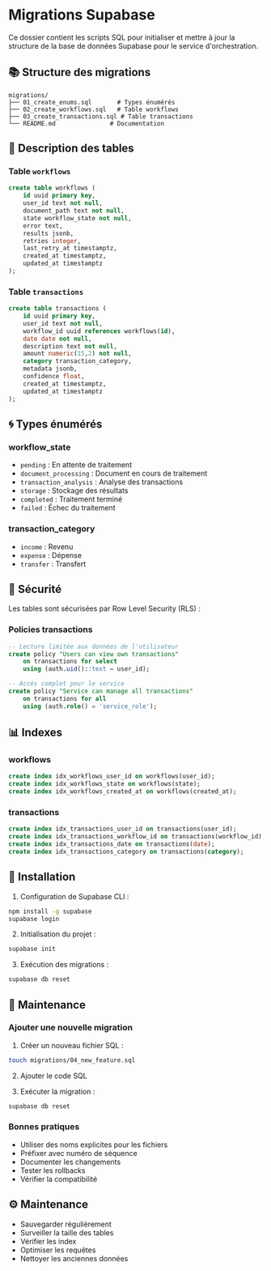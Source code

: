 # Migrations Supabase

Ce dossier contient les scripts SQL pour initialiser et mettre à jour la structure de la base de données Supabase pour le service d'orchestration.

## 📚 Structure des migrations

```
migrations/
├── 01_create_enums.sql       # Types énumérés
├── 02_create_workflows.sql   # Table workflows
├── 03_create_transactions.sql # Table transactions
└── README.md               # Documentation
```

## 📝 Description des tables

### Table `workflows`
```sql
create table workflows (
    id uuid primary key,
    user_id text not null,
    document_path text not null,
    state workflow_state not null,
    error text,
    results jsonb,
    retries integer,
    last_retry_at timestamptz,
    created_at timestamptz,
    updated_at timestamptz
);
```

### Table `transactions`
```sql
create table transactions (
    id uuid primary key,
    user_id text not null,
    workflow_id uuid references workflows(id),
    date date not null,
    description text not null,
    amount numeric(15,2) not null,
    category transaction_category,
    metadata jsonb,
    confidence float,
    created_at timestamptz,
    updated_at timestamptz
);
```

## 🌀 Types énumérés

### workflow_state
- `pending` : En attente de traitement
- `document_processing` : Document en cours de traitement
- `transaction_analysis` : Analyse des transactions
- `storage` : Stockage des résultats
- `completed` : Traitement terminé
- `failed` : Échec du traitement

### transaction_category
- `income` : Revenu
- `expense` : Dépense
- `transfer` : Transfert

## 🔑 Sécurité

Les tables sont sécurisées par Row Level Security (RLS) :

### Policies transactions
```sql
-- Lecture limitée aux données de l'utilisateur
create policy "Users can view own transactions"
    on transactions for select
    using (auth.uid()::text = user_id);

-- Accès complet pour le service
create policy "Service can manage all transactions"
    on transactions for all
    using (auth.role() = 'service_role');
```

## 📊 Indexes

### workflows
```sql
create index idx_workflows_user_id on workflows(user_id);
create index idx_workflows_state on workflows(state);
create index idx_workflows_created_at on workflows(created_at);
```

### transactions
```sql
create index idx_transactions_user_id on transactions(user_id);
create index idx_transactions_workflow_id on transactions(workflow_id);
create index idx_transactions_date on transactions(date);
create index idx_transactions_category on transactions(category);
```

## 🔧 Installation

1. Configuration de Supabase CLI :
```bash
npm install -g supabase
supabase login
```

2. Initialisation du projet :
```bash
supabase init
```

3. Exécution des migrations :
```bash
supabase db reset
```

## 📄 Maintenance

### Ajouter une nouvelle migration

1. Créer un nouveau fichier SQL :
```bash
touch migrations/04_new_feature.sql
```

2. Ajouter le code SQL

3. Exécuter la migration :
```bash
supabase db reset
```

### Bonnes pratiques

- Utiliser des noms explicites pour les fichiers
- Préfixer avec numéro de séquence
- Documenter les changements
- Tester les rollbacks
- Vérifier la compatibilité

## ⚙️ Maintenance

- Sauvegarder régulièrement
- Surveiller la taille des tables
- Vérifier les index
- Optimiser les requêtes
- Nettoyer les anciennes données